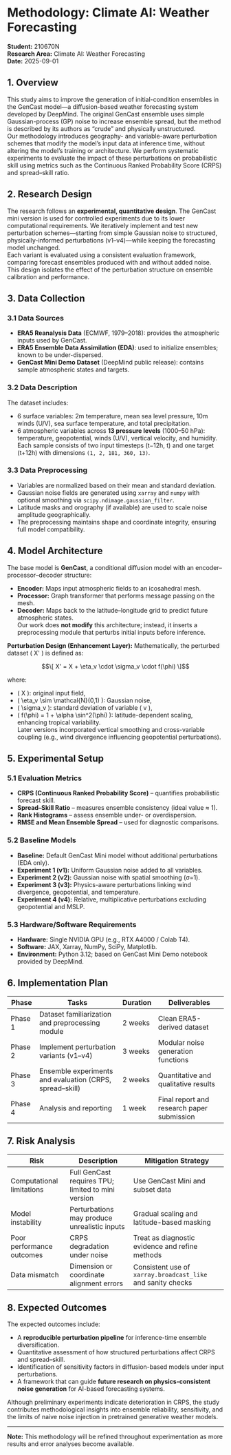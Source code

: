 # Methodology: Climate AI: Weather Forecasting

**Student:** 210670N  
**Research Area:** Climate AI: Weather Forecasting  
**Date:** 2025-09-01  

## 1. Overview

This study aims to improve the generation of initial-condition ensembles in the GenCast model—a diffusion-based weather forecasting system developed by DeepMind. The original GenCast ensemble uses simple Gaussian-process (GP) noise to increase ensemble spread, but the method is described by its authors as “crude” and physically unstructured.  
Our methodology introduces geography- and variable-aware perturbation schemes that modify the model’s input data at inference time, without altering the model’s training or architecture. We perform systematic experiments to evaluate the impact of these perturbations on probabilistic skill using metrics such as the Continuous Ranked Probability Score (CRPS) and spread–skill ratio.

## 2. Research Design

The research follows an **experimental, quantitative design**. The GenCast mini version is used for controlled experiments due to its lower computational requirements. We iteratively implement and test new perturbation schemes—starting from simple Gaussian noise to structured, physically-informed perturbations (v1–v4)—while keeping the forecasting model unchanged.  
Each variant is evaluated using a consistent evaluation framework, comparing forecast ensembles produced with and without added noise. This design isolates the effect of the perturbation structure on ensemble calibration and performance.

## 3. Data Collection

### 3.1 Data Sources
- **ERA5 Reanalysis Data** (ECMWF, 1979–2018): provides the atmospheric inputs used by GenCast.  
- **ERA5 Ensemble Data Assimilation (EDA)**: used to initialize ensembles; known to be under-dispersed.  
- **GenCast Mini Demo Dataset** (DeepMind public release): contains sample atmospheric states and targets.

### 3.2 Data Description
The dataset includes:
- 6 surface variables: 2m temperature, mean sea level pressure, 10m winds (U/V), sea surface temperature, and total precipitation.  
- 6 atmospheric variables across **13 pressure levels** (1000–50 hPa): temperature, geopotential, winds (U/V), vertical velocity, and humidity.  
Each sample consists of two input timesteps (t−12h, t) and one target (t+12h) with dimensions `(1, 2, 181, 360, 13)`.

### 3.3 Data Preprocessing
- Variables are normalized based on their mean and standard deviation.  
- Gaussian noise fields are generated using `xarray` and `numpy` with optional smoothing via `scipy.ndimage.gaussian_filter`.  
- Latitude masks and orography (if available) are used to scale noise amplitude geographically.  
- The preprocessing maintains shape and coordinate integrity, ensuring full model compatibility.

## 4. Model Architecture

The base model is **GenCast**, a conditional diffusion model with an encoder–processor–decoder structure:
- **Encoder:** Maps input atmospheric fields to an icosahedral mesh.  
- **Processor:** Graph transformer that performs message passing on the mesh.  
- **Decoder:** Maps back to the latitude–longitude grid to predict future atmospheric states.  
Our work does **not modify** this architecture; instead, it inserts a preprocessing module that perturbs initial inputs before inference.

**Perturbation Design (Enhancement Layer):**
Mathematically, the perturbed dataset \( X' \) is defined as:
```math
\[
X' = X + \eta_v \cdot \sigma_v \cdot f(\phi)
\]
```
where:
- \( X \): original input field,  
- \( \eta_v \sim \mathcal{N}(0,1) \): Gaussian noise,  
- \( \sigma_v \): standard deviation of variable \( v \),  
- \( f(\phi) = 1 + \alpha \sin^2(\phi) \): latitude-dependent scaling, enhancing tropical variability.  
Later versions incorporated vertical smoothing and cross-variable coupling (e.g., wind divergence influencing geopotential perturbations).

## 5. Experimental Setup

### 5.1 Evaluation Metrics
- **CRPS (Continuous Ranked Probability Score)** – quantifies probabilistic forecast skill.  
- **Spread–Skill Ratio** – measures ensemble consistency (ideal value ≈ 1).  
- **Rank Histograms** – assess ensemble under- or overdispersion.  
- **RMSE and Mean Ensemble Spread** – used for diagnostic comparisons.

### 5.2 Baseline Models
- **Baseline:** Default GenCast Mini model without additional perturbations (EDA only).  
- **Experiment 1 (v1):** Uniform Gaussian noise added to all variables.  
- **Experiment 2 (v2):** Gaussian noise with spatial smoothing (σ=1).  
- **Experiment 3 (v3):** Physics-aware perturbations linking wind divergence, geopotential, and temperature.  
- **Experiment 4 (v4):** Relative, multiplicative perturbations excluding geopotential and MSLP.  

### 5.3 Hardware/Software Requirements
- **Hardware:** Single NVIDIA GPU (e.g., RTX A4000 / Colab T4).  
- **Software:** JAX, Xarray, NumPy, SciPy, Matplotlib.  
- **Environment:** Python 3.12; based on GenCast Mini Demo notebook provided by DeepMind.

## 6. Implementation Plan

| Phase | Tasks | Duration | Deliverables |
|-------|-------|----------|--------------|
| Phase 1 | Dataset familiarization and preprocessing module | 2 weeks | Clean ERA5-derived dataset |
| Phase 2 | Implement perturbation variants (v1–v4) | 3 weeks | Modular noise generation functions |
| Phase 3 | Ensemble experiments and evaluation (CRPS, spread–skill) | 2 weeks | Quantitative and qualitative results |
| Phase 4 | Analysis and reporting | 1 week | Final report and research paper submission |

## 7. Risk Analysis

| Risk | Description | Mitigation Strategy |
|------|--------------|---------------------|
| Computational limitations | Full GenCast requires TPU; limited to mini version | Use GenCast Mini and subset data |
| Model instability | Perturbations may produce unrealistic inputs | Gradual scaling and latitude-based masking |
| Poor performance outcomes | CRPS degradation under noise | Treat as diagnostic evidence and refine methods |
| Data mismatch | Dimension or coordinate alignment errors | Consistent use of `xarray.broadcast_like` and sanity checks |

## 8. Expected Outcomes

The expected outcomes include:
- A **reproducible perturbation pipeline** for inference-time ensemble diversification.  
- Quantitative assessment of how structured perturbations affect CRPS and spread–skill.  
- Identification of sensitivity factors in diffusion-based models under input perturbations.  
- A framework that can guide **future research on physics-consistent noise generation** for AI-based forecasting systems.  

Although preliminary experiments indicate deterioration in CRPS, the study contributes methodological insights into ensemble reliability, sensitivity, and the limits of naive noise injection in pretrained generative weather models.

---

**Note:** This methodology will be refined throughout experimentation as more results and error analyses become available.
